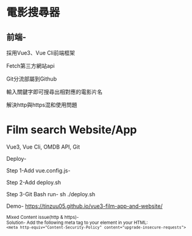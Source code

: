 <h1>電影搜尋器</h1>
<h2>前端-</h2>
<p>採用Vue3、Vue Cli前端框架</p>
<p>Fetch第三方網站api</p>
<p>Git分流部屬到Github</p>
<p>輸入關鍵字即可搜尋出相對應的電影片名</p>
<p>解決http與https混和使用問題</p>

<h1>Film search Website/App</h1>
<p>Vue3, Vue Cli, OMDB API, Git</p>

Deploy-

Step 1-Add vue.config.js-<br>

Step 2-Add deploy.sh

Step 3-Git Bash run- sh ./deploy.sh

Demo- https://tinzuu05.github.io/vue3-film-app-and-website/


<small>Mixed Content issue(http & https)-</small><br>
<small>Solution- Add the following meta tag to your <head> element in your HTML: <br>
``<meta http-equiv="Content-Security-Policy" content="upgrade-insecure-requests">`` 
</small>
